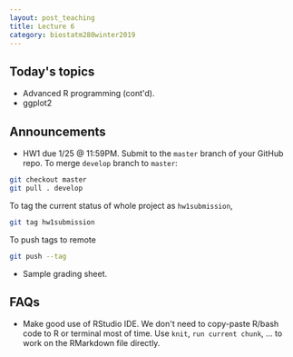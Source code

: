 ```yaml
---
layout: post_teaching
title: Lecture 6
category: biostatm280winter2019
---
```


## Today's topics

* Advanced R programming (cont'd).
* ggplot2

## Announcements

* HW1 due 1/25 @ 11:59PM. Submit to the `master` branch of your GitHub repo. To merge `develop` branch to `master`:  
```bash
git checkout master
git pull . develop
```
To tag the current status of whole project as `hw1submission`,
```bash
git tag hw1submission
```
To push tags to remote
```bash
git push --tag
```

* Sample grading sheet.

## FAQs

* Make good use of RStudio IDE. We don't need to copy-paste R/bash code to R or terminal most of time. Use `knit`, `run current chunk`, ... to work on the RMarkdown file directly.
